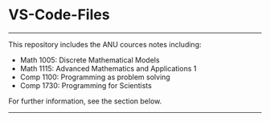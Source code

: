 # VS-Code-Files

---

This repository includes the ANU cources notes including:

   * Math 1005: Discrete Mathematical Models
   * Math 1115: Advanced Mathematics and Applications 1
   * Comp 1100: Programming as problem solving
   * Comp 1730: Programming for Scientists

For further information, see the section below.

---
